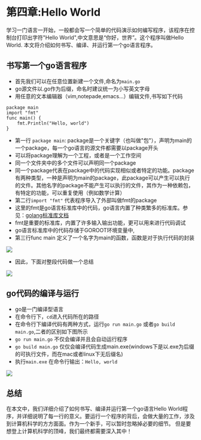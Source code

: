 # 第四章:Hello World

学习一门语言一开始，一般都会写一个简单的代码演示如何编写程序，该程序在控制台打印出字符"Hello World",中文意思是“你好，世界”。这个程序叫做Hello World. 本文将介绍如何书写、编译、并运行第一个go语言程序。

## 书写第一个go语言程序

* 首先我们可以在任意位置新建一个文件,命名为`main.go`
* go源文件以.go作为后缀，命名时建议统一为小写英文字母
* 用任意的文本编辑器（vim,notepade,emacs...）编辑文件,书写如下代码

```
package main
import "fmt"
func main() {
	fmt.Println("Hello, world")
}
```

* 第一行 `package main`: package是一个关键字（也叫做"包"），声明为main的一个package，每一个go语言的源文件都需要以package开头
* 可以将package理解为一个工程，或者是一个工作空间
* 同一个文件夹中的多个文件可以声明同一个package
* 同一个package代表在package中的代码实现相似或者特定的功能。package有两种类型，一种是声明为main的package，此package可以产生可以执行的文件。其他名字的package不能产生可以执行的文件，其作为一种依赖包，有特定的功能，可以重复使用（例如数学计算）
* 第二行`import "fmt"` 代表程序导入了外部叫做fmt的package
* 这里的fmt是go语言标准库中的代码，go语言内置了种类繁多的标准库。参见：[golang标准库文档](https://golang.org/pkg/)
* fmt是重要的标准库，内置了许多输入输出功能，更可以用来进行代码调试
* go语言标准库中的代码存储于GOROOT环境变量中,
* 第三行func main 定义了一个名字为main的函数，函数是对于执行代码的封装

![](https://user-images.githubusercontent.com/42735226/155852254-418f06c2-602e-4662-8c2d-2c8c261a626c.png)

* 因此，下面对整段代码做一个总结

![](https://user-images.githubusercontent.com/42735226/155852271-509025b4-ef37-425b-a2ff-6b51990721bf.png)

## go代码的编译与运行

* go是一门编译型语言
* 在命令行下，`cd`进入代码所在的路径
* 在命令行下编译代码有两种方式，运行`go run main.go` 或者`go build main.go`,二者的区别如下图所示
* `go run main.go` 不仅会编译并且会自动运行程序
* `go build main.go` 仅仅会编译代码生成main.exe(windows下是以.exe为后缀的可执行文件，而在mac或者linux下无后缀名)
* 执行`main.exe` 在命令行输出：`Hello, world`

![](https://user-images.githubusercontent.com/42735226/155852278-8361ef94-ef3a-4ede-920a-c340a426ac49.png)

## 总结

在本文中，我们详细介绍了如何书写、编译并运行第一个go语言Hello World程序，并详细说明了每一行的意义。要运行一个程序的背后，会做大量的工作，涉及到计算机科学的方方面面。作为一个新手，可以暂时忽略掉必要的细节。 但是要想登上计算机科学的顶峰，我们最终都需要深入其中！
